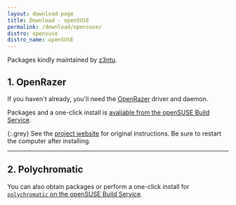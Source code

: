 ```yaml
---
layout: download-page
title: Download - openSUSE
permalink: /download/opensuse/
distro: opensuse
distro_name: openSUSE
---
```


Packages kindly maintained by [z3ntu](https://github.com/z3ntu).

## 1. OpenRazer

If you haven't already, you'll need the [OpenRazer](https://openrazer.github.io) driver and daemon.

Packages and a one-click install is [avaliable from the openSUSE Build Service](https://software.opensuse.org/download.html?project=hardware%3Arazer&package=openrazer-meta).

{:.grey}
See the [project website](http://openrazer.github.io/#opensuse) for original instructions.
Be sure to restart the computer after installing.

---

## 2. Polychromatic

You can also obtain packages or perform a one-click install for [`polychromatic` on the
openSUSE Build Service](https://software.opensuse.org/download.html?project=hardware%3Arazer&package=polychromatic).
